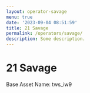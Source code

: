 ```yaml
---
layout: operator-savage
menu: true
date: '2023-09-04 08:51:59'
title: 21 Savage
permalink: /operators/savage/
description: Some description.
---
```


# 21 Savage

Base Asset Name: tws_iw9